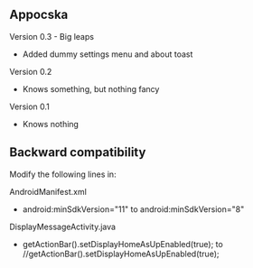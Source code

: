 Appocska
--------

Version 0.3 - Big leaps
- Added dummy settings menu and about toast

Version 0.2
- Knows something, but nothing fancy

Version 0.1
- Knows nothing

Backward compatibility
----------------------

Modify the following lines in:

AndroidManifest.xml
- android:minSdkVersion="11" to android:minSdkVersion="8"

DisplayMessageActivity.java
- getActionBar().setDisplayHomeAsUpEnabled(true); to //getActionBar().setDisplayHomeAsUpEnabled(true);